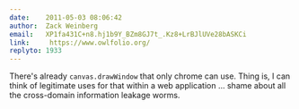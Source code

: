 ```yaml
---
date:    2011-05-03 08:06:42
author:  Zack Weinberg
email:   XP1fa431C+n8.hj1b9Y_BZm8GJ7t_.Kz8+LrBJlUVe28bASKCi
link:     https://www.owlfolio.org/
replyto: 1933
---
```


There's already <code>canvas.drawWindow</code> that only chrome can
use.  Thing is, I can think of legitimate uses for that within a web
application ... shame about all the cross-domain information leakage
worms.

